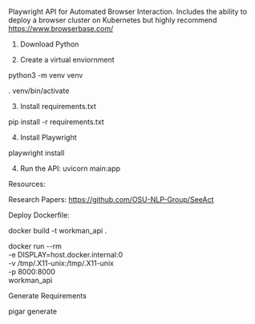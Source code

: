 Playwright API for Automated Browser Interaction. Includes the ability to deploy a browser cluster on Kubernetes but highly recommend https://www.browserbase.com/

1. Download Python

2. Create a virtual enviornment

python3 -m venv venv

 . venv/bin/activate

3. Install requirements.txt

pip install -r requirements.txt

4. Install Playwright

playwright install

4. Run the API:
uvicorn main:app

Resources:

Research Papers:
https://github.com/OSU-NLP-Group/SeeAct


Deploy Dockerfile:

docker build -t workman_api .

docker run --rm \
-e DISPLAY=host.docker.internal:0 \
-v /tmp/.X11-unix:/tmp/.X11-unix \
-p 8000:8000 \
workman_api


Generate Requirements

pigar generate
